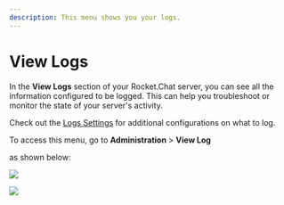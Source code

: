 ```yaml
---
description: This menu shows you your logs.
---
```


# View Logs

In the **View Logs** section of your Rocket.Chat server, you can see all the information configured to be logged. This can help you troubleshoot or monitor the state of your server's activity.

Check out the [Logs Settings](settings/logs.md) for additional configurations on what to log.

To access this menu, go to **Administration** > **View Log**

as shown below:

![](<../../../.gitbook/assets/2021-11-20\_23-29-48 (1) (1) (1) (2) (1).png>)

![](../../../.gitbook/assets/2021-11-21\_01-58-36.png)
